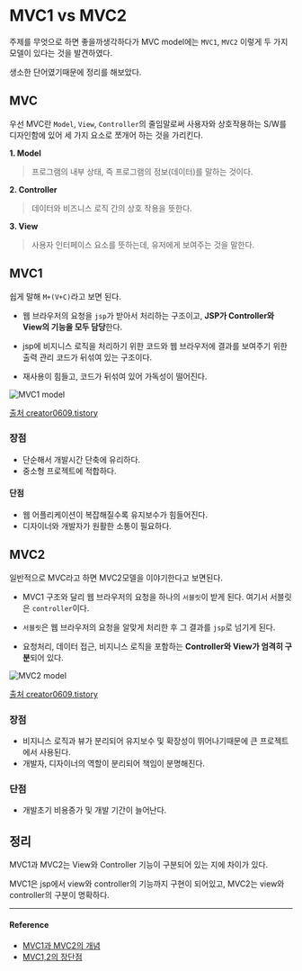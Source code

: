 # MVC1 vs MVC2
주제를 무엇으로 하면 좋을까생각하다가 MVC model에는  `MVC1`, `MVC2` 이렇게 두 가지 모델이 있다는 것을 발견하였다. 

생소한 단어였기때문에 정리를 해보았다.

## MVC
우선 MVC란 `Model`, `View`, `Controller`의 줄임말로써 사용자와 상호작용하는 S/W를 디자인함에 있어 세 가지 요소로 쪼개어 하는 것을 가리킨다. 

**1. Model**
> 프로그램의 내부 상태, 즉 프로그램의 정보(데이터)를 말하는 것이다. 

**2. Controller**
> 데이터와 비즈니스 로직 간의 상호 작용을 뜻한다. 

**3. View**
> 사용자 인터페이스 요소를 뜻하는데, 유저에게 보여주는 것을 말한다. 

## MVC1
쉽게 말해 `M+(V+C)`라고 보면 된다.

- 웹 브라우저의 요청을 `jsp`가 받아서 처리하는 구조이고, **JSP가 Controller와 View의 기능을 모두 담당**한다.

- jsp에 비지니스 로직을 처리하기 위한 코드와 웹 브라우저에 결과를 보여주기 위한 출력 관리 코드가 뒤섞여 있는 구조이다.

- 재사용이 힘들고, 코드가 뒤섞여 있어 가독성이 떨어진다.

![MVC1 model](https://user-images.githubusercontent.com/43868540/88455376-c18c0880-ceaf-11ea-90b2-fcf2be11b7f6.png)

[출처 creator0609.tistory](https://creator0609.tistory.com/entry/MVC1-MVC2-차이)

### 장점
- 단순해서 개발시간 단축에 유리하다.
- 중소형 프로젝트에 적합하다.

#### 단점
- 웹 어플리케이션이 복잡해질수록 유지보수가 힘들어진다.
- 디자이너와 개발자가 원활한 소통이 필요하다.

## MVC2
일반적으로 MVC라고 하면 MVC2모델을 이야기한다고 보면된다.

- MVC1 구조와 달리 웹 브라우저의 요청을 하나의 `서블릿`이 받게 된다. 여기서 서블릿은 `controller`이다. 

- `서블릿`은 웹 브라우저의 요청을 알맞게 처리한 후 그 결과를 `jsp`로 넘기게 된다.

- 요청처리, 데이터 접근, 비지니스 로직을 포함하는 **Controller와 View가 엄격히 구분**되어 있다. 

![MVC2 model](https://user-images.githubusercontent.com/43868540/88455358-a5886700-ceaf-11ea-9be5-38e234dbfd7c.png)

[출처 creator0609.tistory](https://creator0609.tistory.com/entry/MVC1-MVC2-차이)

### 장점
- 비지니스 로직과 뷰가 분리되어 유지보수 및 확장성이 뛰어나기때문에 큰 프로젝트에서 사용된다.
- 개발자, 디자이너의 역할이 분리되어 책임이 분명해진다.

### 단점
- 개발초기 비용증가 및 개발 기간이 늘어난다. 

## 정리
MVC1과 MVC2는 View와 Controller 기능이 구분되어 있는 지에 차이가 있다.

MVC1은 jsp에서 view와 controller의 기능까지 구현이 되어있고, MVC2는 view와 controller의 구분이 명확하다. 

----
#### Reference
- [MVC1과 MVC2의 개념](https://nickjoit.tistory.com/9)
- [MVC1,2의 장단점](http://blog.naver.com/PostView.nhn?blogId=koliaok&logNo=220566166684&categoryNo=0&parentCategoryNo=0&viewDate=&currentPage=1&postListTopCurrentPage=1&from=postView)
